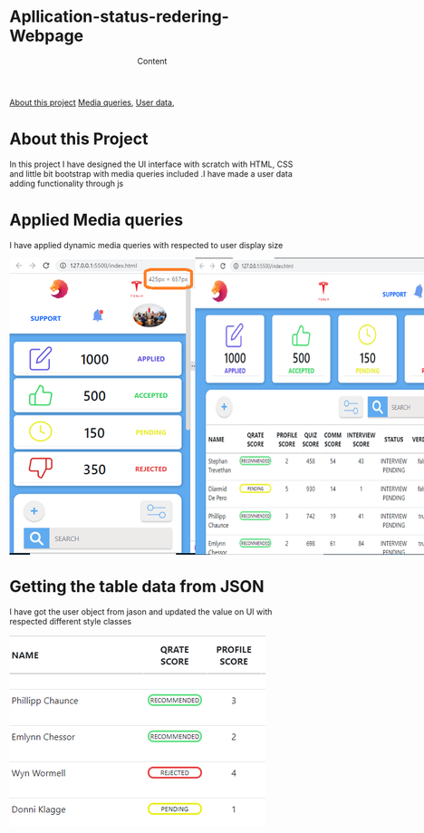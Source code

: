 # Apllication-status-redering-Webpage
<header>Content</header>
<a href="">About this project</a>
<a href="#Applied-Media-queries">Media queries</a>,
<a href="#Getting-the-table-data-from-JSON">User data</a>,

<div>
	<h1>About this Project</h1>
	<p>In this project I have designed the UI interface with scratch with HTML, CSS and little bit bootstrap with media queries included .I have made a user data adding functionality through js</p>
	<h1>Applied Media queries</h1>
	<p>I have applied dynamic media queries with respected to user display size </p>
	<div style="display: flex;">
		<img src="src/Media/img media 510px.png" alt="media queries 510px">
		<img src="src/Media/img media 700px.png" alt="media queries 700px">
		<img src="src/Media/img media 970px.png" alt="media queries 970px">
	</div>
	<h1>Getting the table data from JSON</h1>
	<p>I have got the user object from jason and updated the value on UI with respected different style classes</p>
	<img src="src/Media/img readme 4.png" alt="adding class through js">

</div>